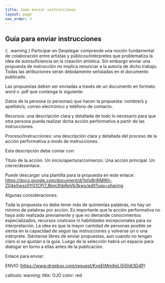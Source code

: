 ```yaml
---
title: Como enviar instrucciones
layout: page
nav_order: 3
---
```


## Guía para enviar instrucciones

{: .warning }
Participar en Desplegar comprende una noción fundamental de colaboración entre artistas y públicos/intérpretes que problematiza la idea de autosuficiencia en la creación artística. Sin embargo enviar una propuesta de instrucción no implica renunciar a la autoría de dicho trabajo. Todas las atribuciones serán debidamente señaladas en el documento publicado.

Las propuestas deben ser enviadas a través de un documento en formato word o .pdf que contenga lo siguiente:

Datos de la persona (o personas) que hacen la propuesta: nombre/s y apellido/s, correo electrónico y teléfono de contacto.

Recursos: una descripción clara y detallada de todo lo necesario para que otra persona pueda realizar dicha acción performativa a partir de las instrucciones.

Proceso/Instrucciones: una descripción clara y detallada del proceso de la acción performativa a modo de instrucciones.

Esta descripción debe contar con:

Título de la acción.
Un inicio/apertura/comienzo.
Una acción principal.
Un cierre/desenlace.

Puede descargar una plantilla para la propuesta en este enlace: https://docs.google.com/document/d/1pfoBriRMIKh-Z04eXwsz0YG1CPi7_8bm3hbRpVb3kws/edit?usp=sharing

Algunas consideraciones:

Toda la propuesta no debe tener más de quinientas palabras, no hay un mínimo de palabras por acción.
Es importante que la acción performativa no haya sido realizada previamente y que no demande conocimientos especializados, recursos costosos ni habilidades excepcionales para su interpretación. La idea es que la mayor cantidad de personas posible se sienta en la capacidad de seguir las instrucciones y volverse un o una intérprete.
Siéntanse libres de enviar propuestas, aun cuando no tengan claro si se ajustan a la guía. Luego de la selección habrá un espacio para dialogar en torno a ellas antes de la publicación.


Enlace para enviar:

ENVIO
(https://www.dropbox.com/request/KxgEtMm6eLjSj5h63D4P)

callouts:
  warning:
    title: OJO
    color: red


